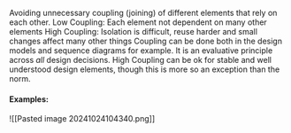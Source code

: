 Avoiding unnecessary coupling (joining) of different elements that rely on each other.
Low Coupling: Each element not dependent on many other elements
High Coupling: Isolation is difficult, reuse harder and small changes affect many other things
Coupling can be done both in the design models and sequence diagrams for example.
It is an evaluative principle across *all* design decisions. High Coupling can be ok for stable and well understood design elements, though this is more so an exception than the norm.
#### Examples:
![[Pasted image 20241024104340.png]]
